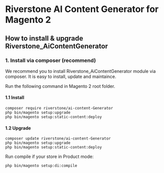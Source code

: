
# Riverstone AI Content Generator for Magento 2

## How to install & upgrade Riverstone_AiContentGenerator

### 1. Install via composer (recommend)

We recommend you to install Riverstone_AiContentGenerator module via composer. It is easy to install, update and maintaince.

Run the following command in Magento 2 root folder.

#### 1.1 Install

```
composer require riverstone/ai-content-Generator
php bin/magento setup:upgrade
php bin/magento setup:static-content:deploy

```
#### 1.2 Upgrade

```
composer update riverstone/ai-content-Generator
php bin/magento setup:upgrade
php bin/magento setup:static-content:deploy

```
Run compile if your store in Product mode:

```
php bin/magento setup:di:compile

```

